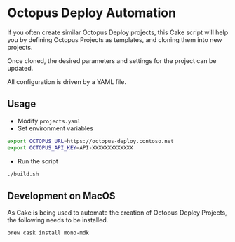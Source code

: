 Octopus Deploy Automation
===================

If you often create similar Octopus Deploy projects, this Cake script will help you by defining Octopus Projects as templates, and cloning them into new projects.

Once cloned, the desired parameters and settings for the project can be updated.

All configuration is driven by a YAML file.

## Usage

* Modify `projects.yaml`
* Set environment variables

```bash
export OCTOPUS_URL=https://octopus-deploy.contoso.net
export OCTOPUS_API_KEY=API-XXXXXXXXXXXXX
```
* Run the script
```bash
./build.sh
```

## Development on MacOS

As Cake is being used to automate the creation of Octopus Deploy Projects, the following needs to be installed.

```bash
brew cask install mono-mdk
```


